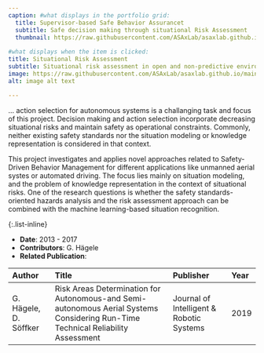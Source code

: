 ```yaml
---
caption: #what displays in the portfolio grid:
  title: Supervisor-based Safe Behavior Assurancet
  subtitle: Safe decision making through situational Risk Assessment
  thumbnail: https://raw.githubusercontent.com/ASAxLab/asaxlab.github.io/main/assets/img/portfolio/monisafe1.jpg
  
#what displays when the item is clicked:
title: Situational Risk Assessment
subtitle: Situational risk assessment in open and non-predictive environments to support decision making and ...
image: https://raw.githubusercontent.com/ASAxLab/asaxlab.github.io/main/assets/img/portfolio/monisafe1.jpg
alt: image alt text

---
```

... action selection for autonomous systems is a challanging task and focus of this project. 
Decision making and action selection incorporate decreasing situational risks and maintain safety as operational constraints. 
Commonly, neither existing safety standards nor the situation modeling or knowledge representation is considered in that context.

This project investigates and applies novel approaches related to Safety-Driven Behavior Management for different applications like unmanned aerial systes or automated driving. The focus lies mainly on situation modeling, and the problem of knowledge representation in the context of situational risks. 
One of the research questions is whether the safety standards-oriented hazards analysis and the risk assessment approach can be combined with the machine learning-based situation recognition.

{:.list-inline} 
- **Date**: 2013 - 2017
- **Contributors**: G. H&auml;gele
- **Related Publication**:

| Author									| Title				| Publisher     |     Year	|
| :---										| :---				| :---	        | :---		|
| G. H&auml;gele, D. S&ouml;ffker	&nbsp;	| Risk Areas Determination for Autonomous-and Semi-autonomous Aerial Systems Considering Run-Time Technical Reliability Assessment &nbsp;	|	Journal of Intelligent & Robotic Systems  &nbsp;	|	2019		|
